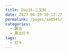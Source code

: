 ```yaml
---
title: Day16-二叉树
date: 2023-06-10 10:12:27
permalink: /pages/aa0545/
categories:
  - 算法
  - 算法打卡
tags:
  - 打卡
---
```

